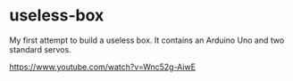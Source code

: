 # useless-box
My first attempt to build a useless box. It contains an Arduino Uno and two standard servos.


https://www.youtube.com/watch?v=Wnc52g-AiwE

